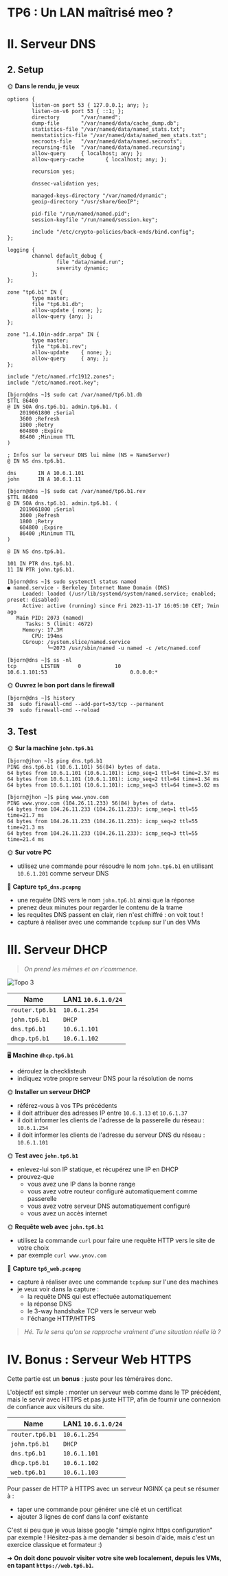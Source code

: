 # TP6 : Un LAN maîtrisé meo ?

# II. Serveur DNS

## 2. Setup

🌞 **Dans le rendu, je veux**

```shell
options {
        listen-on port 53 { 127.0.0.1; any; };
        listen-on-v6 port 53 { ::1; };
        directory       "/var/named";
        dump-file       "/var/named/data/cache_dump.db";
        statistics-file "/var/named/data/named_stats.txt";
        memstatistics-file "/var/named/data/named_mem_stats.txt";
        secroots-file   "/var/named/data/named.secroots";
        recursing-file  "/var/named/data/named.recursing";
        allow-query     { localhost; any; };
        allow-query-cache       { localhost; any; };

        recursion yes;

        dnssec-validation yes;

        managed-keys-directory "/var/named/dynamic";
        geoip-directory "/usr/share/GeoIP";

        pid-file "/run/named/named.pid";
        session-keyfile "/run/named/session.key";

        include "/etc/crypto-policies/back-ends/bind.config";
};

logging {
        channel default_debug {
                file "data/named.run";
                severity dynamic;
        };
};

zone "tp6.b1" IN {
        type master;
        file "tp6.b1.db";
        allow-update { none; };
        allow-query {any; };
};

zone "1.4.10in-addr.arpa" IN {
        type master;
        file "tp6.b1.rev";
        allow-update    { none; };
        allow-query     { any; };
};

include "/etc/named.rfc1912.zones";
include "/etc/named.root.key";
```

```shell
[bjorn@dns ~]$ sudo cat /var/named/tp6.b1.db
$TTL 86400
@ IN SOA dns.tp6.b1. admin.tp6.b1. (
    2019061800 ;Serial
    3600 ;Refresh
    1800 ;Retry
    604800 ;Expire
    86400 ;Minimum TTL
)

; Infos sur le serveur DNS lui même (NS = NameServer)
@ IN NS dns.tp6.b1.

dns       IN A 10.6.1.101
john      IN A 10.6.1.11
```

```shell
[bjorn@dns ~]$ sudo cat /var/named/tp6.b1.rev
$TTL 86400
@ IN SOA dns.tp6.b1. admin.tp6.b1. (
    2019061800 ;Serial
    3600 ;Refresh
    1800 ;Retry
    604800 ;Expire
    86400 ;Minimum TTL
)

@ IN NS dns.tp6.b1.

101 IN PTR dns.tp6.b1.
11 IN PTR john.tp6.b1.
```

```shell
[bjorn@dns ~]$ sudo systemctl status named
● named.service - Berkeley Internet Name Domain (DNS)
     Loaded: loaded (/usr/lib/systemd/system/named.service; enabled; preset: disabled)
     Active: active (running) since Fri 2023-11-17 16:05:10 CET; 7min ago
   Main PID: 2073 (named)
      Tasks: 5 (limit: 4672)
     Memory: 17.3M
        CPU: 194ms
     CGroup: /system.slice/named.service
             └─2073 /usr/sbin/named -u named -c /etc/named.conf
```

```shell
[bjorn@dns ~]$ ss -nl
tcp        LISTEN      0           10                                                10.6.1.101:53                           0.0.0.0:*
```

🌞 **Ouvrez le bon port dans le firewall**

```shell
[bjorn@dns ~]$ history
38  sudo firewall-cmd --add-port=53/tcp --permanent
39  sudo firewall-cmd --reload
```

## 3. Test

🌞 **Sur la machine `john.tp6.b1`**

```shell
[bjorn@jhon ~]$ ping dns.tp6.b1
PING dns.tp6.b1 (10.6.1.101) 56(84) bytes of data.
64 bytes from 10.6.1.101 (10.6.1.101): icmp_seq=1 ttl=64 time=2.57 ms
64 bytes from 10.6.1.101 (10.6.1.101): icmp_seq=2 ttl=64 time=1.34 ms
64 bytes from 10.6.1.101 (10.6.1.101): icmp_seq=3 ttl=64 time=3.02 ms
```

```shell
[bjorn@jhon ~]$ ping www.ynov.com
PING www.ynov.com (104.26.11.233) 56(84) bytes of data.
64 bytes from 104.26.11.233 (104.26.11.233): icmp_seq=1 ttl=55 time=21.7 ms
64 bytes from 104.26.11.233 (104.26.11.233): icmp_seq=2 ttl=55 time=21.3 ms
64 bytes from 104.26.11.233 (104.26.11.233): icmp_seq=3 ttl=55 time=21.4 ms
```

🌞 **Sur votre PC**

- utilisez une commande pour résoudre le nom `john.tp6.b1` en utilisant `10.6.1.201` comme serveur DNS


🦈 **Capture `tp6_dns.pcapng`**

- une requête DNS vers le nom `john.tp6.b1` ainsi que la réponse
- prenez deux minutes pour regarder le contenu de la trame
- les requêtes DNS passent en clair, rien n'est chiffré : on voit tout !
- capture à réaliser avec une commande `tcpdump` sur l'un des VMs

# III. Serveur DHCP

> *On prend les mêmes et on r'commence.*

![Topo 3](./img/topo3.svg)

| Name            | LAN1 `10.6.1.0/24` |
| --------------- | ------------------ |
| `router.tp6.b1` | `10.6.1.254`       |
| `john.tp6.b1`   | `DHCP`             |
| `dns.tp6.b1`    | `10.6.1.101`       |
| `dhcp.tp6.b1`   | `10.6.1.102`       |

🖥️ **Machine `dhcp.tp6.b1`**

- déroulez la checklisteuh
- indiquez votre propre serveur DNS pour la résolution de noms

🌞 **Installer un serveur DHCP**

- référez-vous à vos TPs précédents
- il doit attribuer des adresses IP entre `10.6.1.13` et `10.6.1.37`
- il doit informer les clients de l'adresse de la passerelle du réseau : `10.6.1.254`
- il doit informer les clients de l'adresse du serveur DNS du réseau : `10.6.1.101`

🌞 **Test avec `john.tp6.b1`**

- enlevez-lui son IP statique, et récupérez une IP en DHCP
- prouvez-que
  - vous avez une IP dans la bonne range
  - vous avez votre routeur configuré automatiquement comme passerelle
  - vous avez votre serveur DNS automatiquement configuré
  - vous avez un accès internet

🌞 **Requête web avec `john.tp6.b1`**

- utilisez la commande `curl` pour faire une requête HTTP vers le site de votre choix
- par exemple `curl www.ynov.com`

🦈 **Capture `tp6_web.pcapng`**

- capture à réaliser avec une commande `tcpdump` sur l'une des machines
- je veux voir dans la capture :
  - la requête DNS qui est effectuée automatiquement
  - la réponse DNS
  - le 3-way handshake TCP vers le serveur web
  - l'échange HTTP/HTTPS

> *Hé. Tu le sens qu'on se rapproche vraiment d'une situation réelle là ?*

# IV. Bonus : Serveur Web HTTPS

Cette partie est un **bonus** : juste pour les téméraires donc.

L'objectif est simple : monter un serveur web comme dans le TP précédent, mais le servir avec HTTPS et pas juste HTTP, afin de fournir une connexion de confiance aux visiteurs du site.

| Name            | LAN1 `10.6.1.0/24` |
| --------------- | ------------------ |
| `router.tp6.b1` | `10.6.1.254`       |
| `john.tp6.b1`   | `DHCP`             |
| `dns.tp6.b1`    | `10.6.1.101`       |
| `dhcp.tp6.b1`   | `10.6.1.102`       |
| `web.tp6.b1`    | `10.6.1.103`       |

Pour passer de HTTP à HTTPS avec un serveur NGINX ça peut se résumer à :

- taper une commande pour générer une clé et un certificat
- ajouter 3 lignes de conf dans la conf existante

C'est si peu que je vous laisse google "simple nginx https configuration" par exemple ! Hésitez-pas à me demander si besoin d'aide, mais c'est un exercice classique et formateur :)

➜ **On doit donc pouvoir visiter votre site web localement, depuis les VMs, en tapant `https://web.tp6.b1`.**